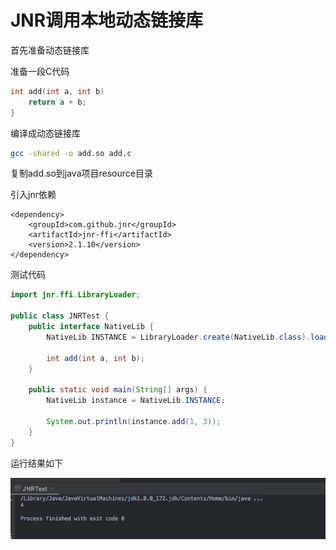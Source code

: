 # JNR调用本地动态链接库

首先准备动态链接库

准备一段C代码

```c
int add(int a, int b)
    return a + b;
}
```

编译成动态链接库

```bash
gcc -shared -o add.so add.c
```

复制add.so到java项目resource目录

引入jnr依赖

```markup
<dependency>
    <groupId>com.github.jnr</groupId>
    <artifactId>jnr-ffi</artifactId>
    <version>2.1.10</version>
</dependency>
```

测试代码

```java
import jnr.ffi.LibraryLoader;

public class JNRTest {
    public interface NativeLib {
        NativeLib INSTANCE = LibraryLoader.create(NativeLib.class).load("add.so");

        int add(int a, int b);
    }

    public static void main(String[] args) {
        NativeLib instance = NativeLib.INSTANCE;

        System.out.println(instance.add(1, 3));
    }
}
```

运行结果如下

![](<../.gitbook/assets/image (1) (1).png>)
